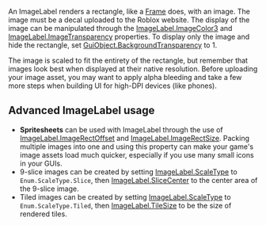 An ImageLabel renders a rectangle, like a [Frame](https://developer.roblox.com/en-us/api-reference/class/Frame) does, with an image. The image must be a decal uploaded to the Roblox website. The display of the image can be manipulated through the [ImageLabel.ImageColor3](https://developer.roblox.com/en-us/api-reference/property/ImageLabel/ImageColor3) and [ImageLabel.ImageTransparency](https://developer.roblox.com/en-us/api-reference/property/ImageLabel/ImageTransparency) properties. To display only the image and hide the rectangle, set [GuiObject.BackgroundTransparency](https://developer.roblox.com/en-us/api-reference/property/GuiObject/BackgroundTransparency) to 1.

The image is scaled to fit the entirety of the rectangle, but remember that images look best when displayed at their native resolution. Before uploading your image asset, you may want to apply alpha bleeding and take a few more steps when building UI for high-DPI devices (like phones).

Advanced ImageLabel usage
-------------------------

*   **Spritesheets** can be used with ImageLabel through the use of [ImageLabel.ImageRectOffset](https://developer.roblox.com/en-us/api-reference/property/ImageLabel/ImageRectOffset) and [ImageLabel.ImageRectSize](https://developer.roblox.com/en-us/api-reference/property/ImageLabel/ImageRectSize). Packing multiple images into one and using this property can make your game's image assets load much quicker, especially if you use many small icons in your GUIs.
*   9-slice images can be created by setting [ImageLabel.ScaleType](https://developer.roblox.com/en-us/api-reference/property/ImageLabel/ScaleType) to `Enum.ScaleType.Slice`, then [ImageLabel.SliceCenter](https://developer.roblox.com/en-us/api-reference/property/ImageLabel/SliceCenter) to the center area of the 9-slice image.
*   Tiled images can be created by setting [ImageLabel.ScaleType](https://developer.roblox.com/en-us/api-reference/property/ImageLabel/ScaleType) to `Enum.ScaleType.Tiled`, then [ImageLabel.TileSize](https://developer.roblox.com/en-us/api-reference/property/ImageLabel/TileSize) to be the size of rendered tiles.